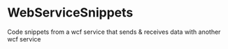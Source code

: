 # WebServiceSnippets
Code snippets from a wcf service that sends & receives data with another wcf service
